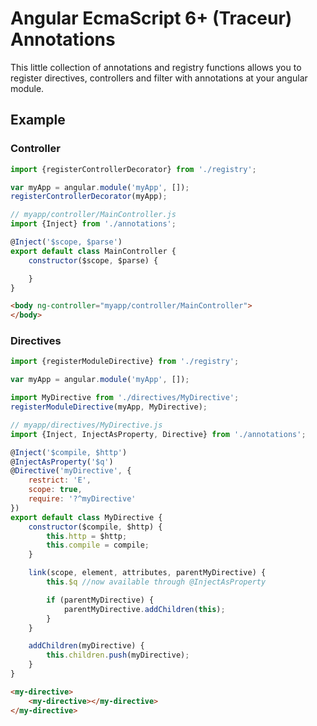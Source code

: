 # Angular EcmaScript 6+ (Traceur) Annotations


This little collection of annotations and registry functions allows you to register
directives, controllers and filter with annotations at your angular module.


## Example

### Controller

```javascript
import {registerControllerDecorator} from './registry';

var myApp = angular.module('myApp', []);
registerControllerDecorator(myApp);
```

```javascript
// myapp/controller/MainController.js
import {Inject} from './annotations';

@Inject('$scope, $parse')
export default class MainController {
    constructor($scope, $parse) {

    }
}
```

```html
<body ng-controller="myapp/controller/MainController">
</body>
```

### Directives

```javascript
import {registerModuleDirective} from './registry';

var myApp = angular.module('myApp', []);

import MyDirective from './directives/MyDirective';
registerModuleDirective(myApp, MyDirective);
```

```javascript
// myapp/directives/MyDirective.js
import {Inject, InjectAsProperty, Directive} from './annotations';

@Inject('$compile, $http')
@InjectAsProperty('$q')
@Directive('myDirective', {
    restrict: 'E',
    scope: true,
    require: '?^myDirective'
})
export default class MyDirective {
    constructor($compile, $http) {
        this.http = $http;
        this.compile = compile;
    }

    link(scope, element, attributes, parentMyDirective) {
        this.$q //now available through @InjectAsProperty

        if (parentMyDirective) {
            parentMyDirective.addChildren(this);
        }
    }

    addChildren(myDirective) {
        this.children.push(myDirective);
    }
}
```

```html
<my-directive>
    <my-directive></my-directive>
</my-directive>
```

